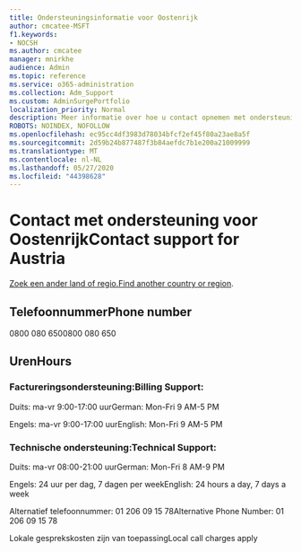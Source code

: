 ```yaml
---
title: Ondersteuningsinformatie voor Oostenrijk
author: cmcatee-MSFT
f1.keywords:
- NOCSH
ms.author: cmcatee
manager: mnirkhe
audience: Admin
ms.topic: reference
ms.service: o365-administration
ms.collection: Adm_Support
ms.custom: AdminSurgePortfolio
localization_priority: Normal
description: Meer informatie over hoe u contact opnemen met ondersteuning voor uw land of regio.
ROBOTS: NOINDEX, NOFOLLOW
ms.openlocfilehash: ec95cc4df3983d78034bfcf2ef45f80a23ae8a5f
ms.sourcegitcommit: 2d59b24b877487f3b84aefdc7b1e200a21009999
ms.translationtype: MT
ms.contentlocale: nl-NL
ms.lasthandoff: 05/27/2020
ms.locfileid: "44398628"
---
```

# <a name="contact-support-for-austria"></a><span data-ttu-id="b2895-103">Contact met ondersteuning voor Oostenrijk</span><span class="sxs-lookup"><span data-stu-id="b2895-103">Contact support for Austria</span></span>

<span data-ttu-id="b2895-104">[Zoek een ander land of regio.](../contact-support-for-business-products.md)</span><span class="sxs-lookup"><span data-stu-id="b2895-104">[Find another country or region](../contact-support-for-business-products.md).</span></span>

## <a name="phone-number"></a><span data-ttu-id="b2895-105">Telefoonnummer</span><span class="sxs-lookup"><span data-stu-id="b2895-105">Phone number</span></span>
<span data-ttu-id="b2895-106">0800 080 650</span><span class="sxs-lookup"><span data-stu-id="b2895-106">0800 080 650</span></span>

## <a name="hours"></a><span data-ttu-id="b2895-107">Uren</span><span class="sxs-lookup"><span data-stu-id="b2895-107">Hours</span></span>
### <a name="billing-support"></a><span data-ttu-id="b2895-108">Factureringsondersteuning:</span><span class="sxs-lookup"><span data-stu-id="b2895-108">Billing Support:</span></span>

<span data-ttu-id="b2895-109">Duits: ma-vr 9:00-17:00 uur</span><span class="sxs-lookup"><span data-stu-id="b2895-109">German: Mon-Fri 9 AM-5 PM</span></span>

<span data-ttu-id="b2895-110">Engels: ma-vr 9:00-17:00 uur</span><span class="sxs-lookup"><span data-stu-id="b2895-110">English: Mon-Fri 9 AM-5 PM</span></span>

### <a name="technical-support"></a><span data-ttu-id="b2895-111">Technische ondersteuning:</span><span class="sxs-lookup"><span data-stu-id="b2895-111">Technical Support:</span></span>

<span data-ttu-id="b2895-112">Duits: ma-vr 08:00-21:00 uur</span><span class="sxs-lookup"><span data-stu-id="b2895-112">German: Mon-Fri 8 AM-9 PM</span></span>

<span data-ttu-id="b2895-113">Engels: 24 uur per dag, 7 dagen per week</span><span class="sxs-lookup"><span data-stu-id="b2895-113">English: 24 hours a day, 7 days a week</span></span>

<span data-ttu-id="b2895-114">Alternatief telefoonnummer: 01 206 09 15 78</span><span class="sxs-lookup"><span data-stu-id="b2895-114">Alternative Phone Number: 01 206 09 15 78</span></span>

<span data-ttu-id="b2895-115">Lokale gesprekskosten zijn van toepassing</span><span class="sxs-lookup"><span data-stu-id="b2895-115">Local call charges apply</span></span>
